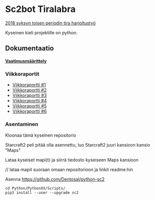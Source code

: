 # Sc2bot Tiralabra

[2018 syksyn toisen periodin tira harjoitustyö](https://github.com/tiralabra/2018-2)

Kyseinen kieli projektille on python. 

## Dokumentaatio

#### [Vaatimusmäärittely](https://github.com/rescawen/Wenlei-Dai-sc2bot-tiralabra/blob/master/Dokumentaatio/Vaatimusm%C3%A4%C3%A4rittely.md)

### Viikkoraportit

* [Viikkoraportti #1](https://github.com/rescawen/Wenlei-Dai-sc2bot-tiralabra/blob/master/Dokumentaatio/Viikkoraportti1.md)
* [Viikkoraportti #2](https://github.com/rescawen/Wenlei-Dai-sc2bot-tiralabra/blob/master/Dokumentaatio/Viikkoraportti2.md)
* [Viikkoraportti #3](https://github.com/rescawen/Wenlei-Dai-sc2bot-tiralabra/blob/master/Dokumentaatio/Viikkoraportti3.md)
* [Viikkoraportti #4](https://github.com/rescawen/Wenlei-Dai-sc2bot-tiralabra/blob/master/Dokumentaatio/Viikkoraportti4.md)
* [Viikkoraportti #5](https://github.com/rescawen/Wenlei-Dai-sc2bot-tiralabra/blob/master/Dokumentaatio/Viikkoraportti5.md)
* [Viikkoraportti #6](https://github.com/rescawen/Wenlei-Dai-sc2bot-tiralabra/blob/master/Dokumentaatio/Viikkoraportti6.md)
### Asentaminen

Kloonaa tämä kyseinen repositorio

Starcraft2 peli pitää olla asennettu, luo Starcraft2 juuri kansioon kansio "Maps"

Lataa kyseiset mapi(t) ja siirrä tiedosto kyseiseen Maps kansioon 

// lataa mapit suoraan omaan repositorioon ja linkit readme:hin

Asenna https://github.com/Dentosal/python-sc2

```
cd Python/PythonXX/Scripts/
pip3 install --user --upgrade sc2

```
